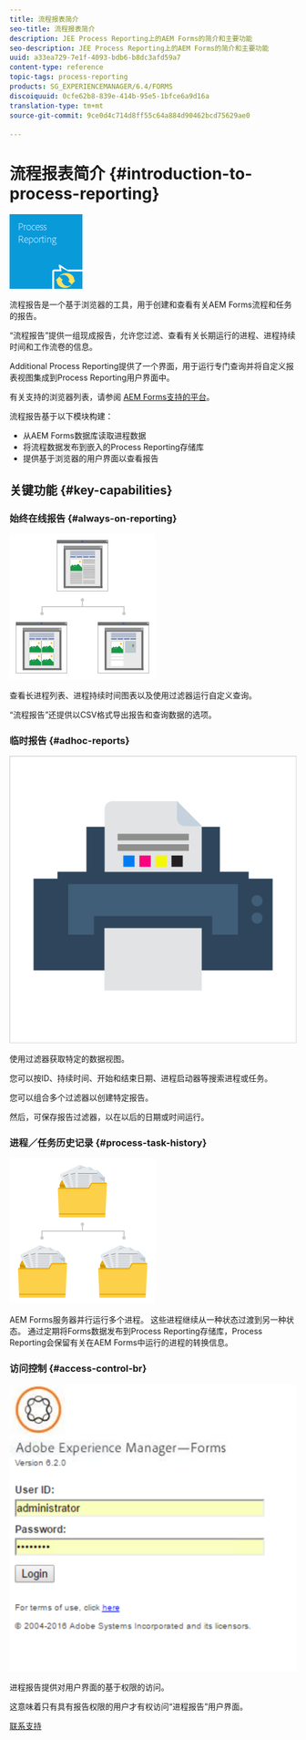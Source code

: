 ```yaml
---
title: 流程报表简介
seo-title: 流程报表简介
description: JEE Process Reporting上的AEM Forms的简介和主要功能
seo-description: JEE Process Reporting上的AEM Forms的简介和主要功能
uuid: a33ea729-7e1f-4093-bdb6-b8dc3afd59a7
content-type: reference
topic-tags: process-reporting
products: SG_EXPERIENCEMANAGER/6.4/FORMS
discoiquuid: 0cfe62b8-839e-414b-95e5-1bfce6a9d16a
translation-type: tm+mt
source-git-commit: 9ce0d4c714d8ff55c64a884d90462bcd75629ae0

---
```



# 流程报表简介 {#introduction-to-process-reporting}

![进程报告](assets/process-reporting.png)

流程报告是一个基于浏览器的工具，用于创建和查看有关AEM Forms流程和任务的报告。

“流程报告”提供一组现成报告，允许您过滤、查看有关长期运行的进程、进程持续时间和工作流卷的信息。

Additional Process Reporting提供了一个界面，用于运行专门查询并将自定义报表视图集成到Process Reporting用户界面中。

有关支持的浏览器列表，请参阅 [AEM Forms支持的平台](/help/forms/using/aem-forms-jee-supported-platforms.md)。

流程报告基于以下模块构建：

* 从AEM Forms数据库读取进程数据
* 将流程数据发布到嵌入的Process Reporting存储库
* 提供基于浏览器的用户界面以查看报告

## 关键功能 {#key-capabilities}

### 始终在线报告 {#always-on-reporting}

![站点管理](assets/site-management.png)

查看长进程列表、进程持续时间图表以及使用过滤器运行自定义查询。

“流程报告”还提供以CSV格式导出报告和查询数据的选项。

### 临时报告 {#adhoc-reports}

![打印和颜色](assets/print-&-colour.png)

使用过滤器获取特定的数据视图。

您可以按ID、持续时间、开始和结束日期、进程启动器等搜索进程或任务。

您可以组合多个过滤器以创建特定报告。

然后，可保存报告过滤器，以在以后的日期或时间运行。

### 进程／任务历史记录 {#process-task-history}

![文件管理](assets/file-management.png)

AEM Forms服务器并行运行多个进程。 这些进程继续从一种状态过渡到另一种状态。 通过定期将Forms数据发布到Process Reporting存储库，Process Reporting会保留有关在AEM Forms中运行的进程的转换信息。

### 访问控制 {#access-control-br}

![未标题](assets/untitled.png)

进程报告提供对用户界面的基于权限的访问。

这意味着只有具有报告权限的用户才有权访问“进程报告”用户界面。

[联系支持](https://www.adobe.com/account/sign-in.supportportal.html)
